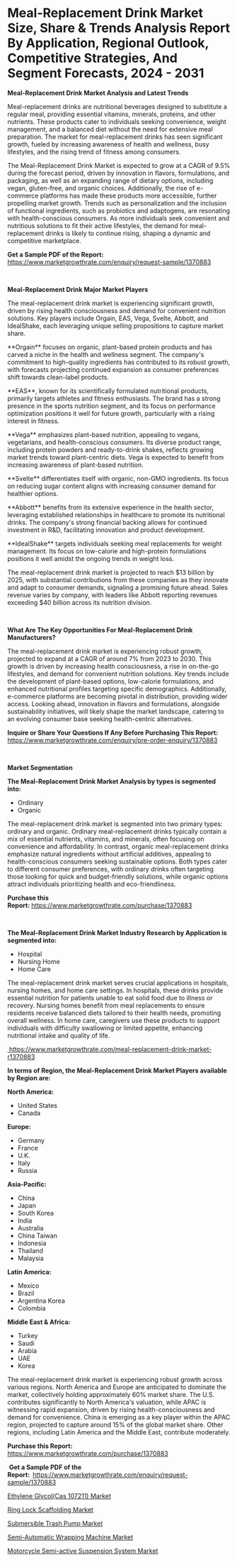 <p><h1>Meal-Replacement Drink Market Size, Share & Trends Analysis Report By Application, Regional Outlook, Competitive Strategies, And Segment Forecasts, 2024 - 2031</h1></p><p><strong>Meal-Replacement Drink Market Analysis and Latest Trends</strong></p>
<p><p>Meal-replacement drinks are nutritional beverages designed to substitute a regular meal, providing essential vitamins, minerals, proteins, and other nutrients. These products cater to individuals seeking convenience, weight management, and a balanced diet without the need for extensive meal preparation. The market for meal-replacement drinks has seen significant growth, fueled by increasing awareness of health and wellness, busy lifestyles, and the rising trend of fitness among consumers.</p><p>The Meal-Replacement Drink Market is expected to grow at a CAGR of 9.5% during the forecast period, driven by innovation in flavors, formulations, and packaging, as well as an expanding range of dietary options, including vegan, gluten-free, and organic choices. Additionally, the rise of e-commerce platforms has made these products more accessible, further propelling market growth. Trends such as personalization and the inclusion of functional ingredients, such as probiotics and adaptogens, are resonating with health-conscious consumers. As more individuals seek convenient and nutritious solutions to fit their active lifestyles, the demand for meal-replacement drinks is likely to continue rising, shaping a dynamic and competitive marketplace.</p></p>
<p><strong>Get a Sample PDF of the Report:&nbsp;</strong> <a href="https://www.marketgrowthrate.com/enquiry/request-sample/1370883">https://www.marketgrowthrate.com/enquiry/request-sample/1370883</a></p>
<p>&nbsp;</p>
<p><strong>Meal-Replacement Drink Major Market Players</strong></p>
<p><p>The meal-replacement drink market is experiencing significant growth, driven by rising health consciousness and demand for convenient nutrition solutions. Key players include Orgain, EAS, Vega, Svelte, Abbott, and IdealShake, each leveraging unique selling propositions to capture market share.</p><p>**Orgain** focuses on organic, plant-based protein products and has carved a niche in the health and wellness segment. The company's commitment to high-quality ingredients has contributed to its robust growth, with forecasts projecting continued expansion as consumer preferences shift towards clean-label products. </p><p>**EAS**, known for its scientifically formulated nutritional products, primarily targets athletes and fitness enthusiasts. The brand has a strong presence in the sports nutrition segment, and its focus on performance optimization positions it well for future growth, particularly with a rising interest in fitness.</p><p>**Vega** emphasizes plant-based nutrition, appealing to vegans, vegetarians, and health-conscious consumers. Its diverse product range, including protein powders and ready-to-drink shakes, reflects growing market trends toward plant-centric diets. Vega is expected to benefit from increasing awareness of plant-based nutrition.</p><p>**Svelte** differentiates itself with organic, non-GMO ingredients. Its focus on reducing sugar content aligns with increasing consumer demand for healthier options. </p><p>**Abbott** benefits from its extensive experience in the health sector, leveraging established relationships in healthcare to promote its nutritional drinks. The company's strong financial backing allows for continued investment in R&D, facilitating innovation and product development.</p><p>**IdealShake** targets individuals seeking meal replacements for weight management. Its focus on low-calorie and high-protein formulations positions it well amidst the ongoing trends in weight loss.</p><p>The meal-replacement drink market is projected to reach $13 billion by 2025, with substantial contributions from these companies as they innovate and adapt to consumer demands, signaling a promising future ahead. Sales revenue varies by company, with leaders like Abbott reporting revenues exceeding $40 billion across its nutrition division.</p></p>
<p>&nbsp;</p>
<p><strong>What Are The Key Opportunities For Meal-Replacement Drink Manufacturers?</strong></p>
<p><p>The meal-replacement drink market is experiencing robust growth, projected to expand at a CAGR of around 7% from 2023 to 2030. This growth is driven by increasing health consciousness, a rise in on-the-go lifestyles, and demand for convenient nutrition solutions. Key trends include the development of plant-based options, low-calorie formulations, and enhanced nutritional profiles targeting specific demographics. Additionally, e-commerce platforms are becoming pivotal in distribution, providing wider access. Looking ahead, innovation in flavors and formulations, alongside sustainability initiatives, will likely shape the market landscape, catering to an evolving consumer base seeking health-centric alternatives.</p></p>
<p><strong>Inquire or Share Your Questions If Any Before Purchasing This Report:</strong> <a href="https://www.marketgrowthrate.com/enquiry/pre-order-enquiry/1370883">https://www.marketgrowthrate.com/enquiry/pre-order-enquiry/1370883</a></p>
<p>&nbsp;</p>
<p><strong>Market Segmentation</strong></p>
<p><strong>The Meal-Replacement Drink Market Analysis by types is segmented into:</strong></p>
<p><ul><li>Ordinary</li><li>Organic</li></ul></p>
<p><p>The meal-replacement drink market is segmented into two primary types: ordinary and organic. Ordinary meal-replacement drinks typically contain a mix of essential nutrients, vitamins, and minerals, often focusing on convenience and affordability. In contrast, organic meal-replacement drinks emphasize natural ingredients without artificial additives, appealing to health-conscious consumers seeking sustainable options. Both types cater to different consumer preferences, with ordinary drinks often targeting those looking for quick and budget-friendly solutions, while organic options attract individuals prioritizing health and eco-friendliness.</p></p>
<p><strong>Purchase this Report:&nbsp;</strong><a href="https://www.marketgrowthrate.com/purchase/1370883">https://www.marketgrowthrate.com/purchase/1370883</a></p>
<p>&nbsp;</p>
<p><strong>The Meal-Replacement Drink Market Industry Research by Application is segmented into:</strong></p>
<p><ul><li>Hospital</li><li>Nursing Home</li><li>Home Care</li></ul></p>
<p><p>The meal-replacement drink market serves crucial applications in hospitals, nursing homes, and home care settings. In hospitals, these drinks provide essential nutrition for patients unable to eat solid food due to illness or recovery. Nursing homes benefit from meal replacements to ensure residents receive balanced diets tailored to their health needs, promoting overall wellness. In home care, caregivers use these products to support individuals with difficulty swallowing or limited appetite, enhancing nutritional intake and quality of life.</p></p>
<p><a href="https://www.marketgrowthrate.com/meal-replacement-drink-market-r1370883">&nbsp;https://www.marketgrowthrate.com/meal-replacement-drink-market-r1370883</a></p>
<p><strong>In terms of Region, the Meal-Replacement Drink Market Players available by Region are:</strong></p>
<p>
    <p> <strong> North America: </strong>
        <ul>
            <li>United States</li>
            <li>Canada</li>
        </ul>
        </p> 
    <p> <strong> Europe: </strong>
        <ul>
            <li>Germany</li>
            <li>France</li>
            <li>U.K.</li>
            <li>Italy</li>
            <li>Russia</li>
        </ul>
        </p> 
    <p> <strong> Asia-Pacific: </strong>
        <ul>
            <li>China</li>
            <li>Japan</li>
            <li>South Korea</li>
            <li>India</li>
            <li>Australia</li>
            <li>China Taiwan</li>
            <li>Indonesia</li>
            <li>Thailand</li>
            <li>Malaysia</li>
        </ul>
        </p> 
    <p> <strong> Latin America: </strong>
        <ul>
            <li>Mexico</li>
            <li>Brazil</li>
            <li>Argentina Korea</li>
            <li>Colombia</li>
        </ul>
        </p> 
    <p> <strong> Middle East & Africa: </strong>
        <ul>
            <li>Turkey</li>
            <li>Saudi</li>
            <li>Arabia</li>
            <li>UAE</li>
            <li>Korea</li>
        </ul>
    </p>
    </p>
<p><p>The meal-replacement drink market is experiencing robust growth across various regions. North America and Europe are anticipated to dominate the market, collectively holding approximately 60% market share. The U.S. contributes significantly to North America's valuation, while APAC is witnessing rapid expansion, driven by rising health-consciousness and demand for convenience. China is emerging as a key player within the APAC region, projected to capture around 15% of the global market share. Other regions, including Latin America and the Middle East, contribute moderately.</p></p>
<p><strong>Purchase this Report: </strong><a href="https://www.marketgrowthrate.com/purchase/1370883">https://www.marketgrowthrate.com/purchase/1370883</a></p>
<p>&nbsp;<strong>Get a Sample PDF of the Report:&nbsp;&nbsp;</strong><a href="https://www.marketgrowthrate.com/enquiry/request-sample/1370883">https://www.marketgrowthrate.com/enquiry/request-sample/1370883</a></p>
<p><strong></strong></p>
<p><p><a href="https://issuu.com/reportprime-2/docs/ethylene-glycolcas-107211-market-si_9c330119f8110c">Ethylene Glycol(Cas 107211) Market</a></p><p><a href="https://www.linkedin.com/pulse/navigating-ring-lock-scaffolding-market-expert-analysis-forecast-m9bfe">Ring Lock Scaffolding Market</a></p><p><a href="https://www.linkedin.com/pulse/submersible-trash-pump-market-share-size-trends-industry-logce">Submersible Trash Pump Market</a></p><p><a href="https://medium.com/@gikababa4/global-market-pulse-trends-and-growth-analysis-in-semi-automatic-wrapping-machine-market-b9d4a4fd208a">Semi-Automatic Wrapping Machine Market</a></p><p><a href="https://medium.com/@gikababa4/motorcycle-semi-active-suspension-system-market-growth-market-segmentation-and-regional-analysis-fd8f888d7100?postPublishedType=repub">Motorcycle Semi-active Suspension System Market</a></p></p>